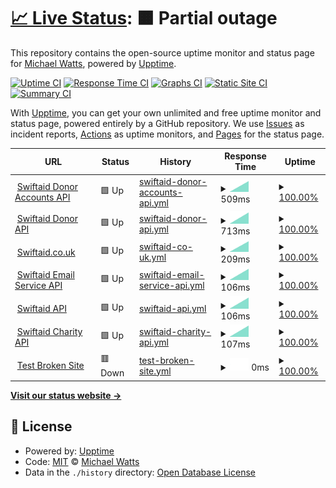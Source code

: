# [📈 Live Status](https://altescape.github.io/upptime-test): <!--live status--> **🟧 Partial outage**

This repository contains the open-source uptime monitor and status page for [Michael Watts](michaelwatts.me), powered by [Upptime](https://github.com/upptime/upptime).

[![Uptime CI](https://github.com/altescape/upptime-test/workflows/Uptime%20CI/badge.svg)](https://github.com/altescape/upptime-test/actions?query=workflow%3A%22Uptime+CI%22)
[![Response Time CI](https://github.com/altescape/upptime-test/workflows/Response%20Time%20CI/badge.svg)](https://github.com/altescape/upptime-test/actions?query=workflow%3A%22Response+Time+CI%22)
[![Graphs CI](https://github.com/altescape/upptime-test/workflows/Graphs%20CI/badge.svg)](https://github.com/altescape/upptime-test/actions?query=workflow%3A%22Graphs+CI%22)
[![Static Site CI](https://github.com/altescape/upptime-test/workflows/Static%20Site%20CI/badge.svg)](https://github.com/altescape/upptime-test/actions?query=workflow%3A%22Static+Site+CI%22)
[![Summary CI](https://github.com/altescape/upptime-test/workflows/Summary%20CI/badge.svg)](https://github.com/altescape/upptime-test/actions?query=workflow%3A%22Summary+CI%22)

With [Upptime](https://upptime.js.org), you can get your own unlimited and free uptime monitor and status page, powered entirely by a GitHub repository. We use [Issues](https://github.com/altescape/upptime-test/issues) as incident reports, [Actions](https://github.com/altescape/upptime-test/actions) as uptime monitors, and [Pages](https://altescape.github.io/upptime-test) for the status page.

<!--start: status pages-->
<!-- This summary is generated by Upptime (https://github.com/upptime/upptime) -->
<!-- Do not edit this manually, your changes will be overwritten -->
<!-- prettier-ignore -->
| URL | Status | History | Response Time | Uptime |
| --- | ------ | ------- | ------------- | ------ |
| <img alt="" src="https://favicons.githubusercontent.com/api.swiftaid.co.uk" height="13"> [Swiftaid Donor Accounts API](https://api.swiftaid.co.uk/donor-accounts/v1/healthcheck) | 🟩 Up | [swiftaid-donor-accounts-api.yml](https://github.com/altescape/upptime-test/commits/HEAD/history/swiftaid-donor-accounts-api.yml) | <details><summary><img alt="Response time graph" src="./graphs/swiftaid-donor-accounts-api/response-time-week.png" height="20"> 509ms</summary><br><a href="https://altescape.github.io/upptime-test/history/swiftaid-donor-accounts-api"><img alt="Response time 509" src="https://img.shields.io/endpoint?url=https%3A%2F%2Fraw.githubusercontent.com%2Faltescape%2Fupptime-test%2FHEAD%2Fapi%2Fswiftaid-donor-accounts-api%2Fresponse-time.json"></a><br><a href="https://altescape.github.io/upptime-test/history/swiftaid-donor-accounts-api"><img alt="24-hour response time 509" src="https://img.shields.io/endpoint?url=https%3A%2F%2Fraw.githubusercontent.com%2Faltescape%2Fupptime-test%2FHEAD%2Fapi%2Fswiftaid-donor-accounts-api%2Fresponse-time-day.json"></a><br><a href="https://altescape.github.io/upptime-test/history/swiftaid-donor-accounts-api"><img alt="7-day response time 509" src="https://img.shields.io/endpoint?url=https%3A%2F%2Fraw.githubusercontent.com%2Faltescape%2Fupptime-test%2FHEAD%2Fapi%2Fswiftaid-donor-accounts-api%2Fresponse-time-week.json"></a><br><a href="https://altescape.github.io/upptime-test/history/swiftaid-donor-accounts-api"><img alt="30-day response time 509" src="https://img.shields.io/endpoint?url=https%3A%2F%2Fraw.githubusercontent.com%2Faltescape%2Fupptime-test%2FHEAD%2Fapi%2Fswiftaid-donor-accounts-api%2Fresponse-time-month.json"></a><br><a href="https://altescape.github.io/upptime-test/history/swiftaid-donor-accounts-api"><img alt="1-year response time 509" src="https://img.shields.io/endpoint?url=https%3A%2F%2Fraw.githubusercontent.com%2Faltescape%2Fupptime-test%2FHEAD%2Fapi%2Fswiftaid-donor-accounts-api%2Fresponse-time-year.json"></a></details> | <details><summary><a href="https://altescape.github.io/upptime-test/history/swiftaid-donor-accounts-api">100.00%</a></summary><a href="https://altescape.github.io/upptime-test/history/swiftaid-donor-accounts-api"><img alt="All-time uptime 100.00%" src="https://img.shields.io/endpoint?url=https%3A%2F%2Fraw.githubusercontent.com%2Faltescape%2Fupptime-test%2FHEAD%2Fapi%2Fswiftaid-donor-accounts-api%2Fuptime.json"></a><br><a href="https://altescape.github.io/upptime-test/history/swiftaid-donor-accounts-api"><img alt="24-hour uptime 100.00%" src="https://img.shields.io/endpoint?url=https%3A%2F%2Fraw.githubusercontent.com%2Faltescape%2Fupptime-test%2FHEAD%2Fapi%2Fswiftaid-donor-accounts-api%2Fuptime-day.json"></a><br><a href="https://altescape.github.io/upptime-test/history/swiftaid-donor-accounts-api"><img alt="7-day uptime 100.00%" src="https://img.shields.io/endpoint?url=https%3A%2F%2Fraw.githubusercontent.com%2Faltescape%2Fupptime-test%2FHEAD%2Fapi%2Fswiftaid-donor-accounts-api%2Fuptime-week.json"></a><br><a href="https://altescape.github.io/upptime-test/history/swiftaid-donor-accounts-api"><img alt="30-day uptime 100.00%" src="https://img.shields.io/endpoint?url=https%3A%2F%2Fraw.githubusercontent.com%2Faltescape%2Fupptime-test%2FHEAD%2Fapi%2Fswiftaid-donor-accounts-api%2Fuptime-month.json"></a><br><a href="https://altescape.github.io/upptime-test/history/swiftaid-donor-accounts-api"><img alt="1-year uptime 100.00%" src="https://img.shields.io/endpoint?url=https%3A%2F%2Fraw.githubusercontent.com%2Faltescape%2Fupptime-test%2FHEAD%2Fapi%2Fswiftaid-donor-accounts-api%2Fuptime-year.json"></a></details>
| <img alt="" src="https://favicons.githubusercontent.com/api.swiftaid.co.uk" height="13"> [Swiftaid Donor API](https://api.swiftaid.co.uk/donor/v1/healthcheck) | 🟩 Up | [swiftaid-donor-api.yml](https://github.com/altescape/upptime-test/commits/HEAD/history/swiftaid-donor-api.yml) | <details><summary><img alt="Response time graph" src="./graphs/swiftaid-donor-api/response-time-week.png" height="20"> 713ms</summary><br><a href="https://altescape.github.io/upptime-test/history/swiftaid-donor-api"><img alt="Response time 713" src="https://img.shields.io/endpoint?url=https%3A%2F%2Fraw.githubusercontent.com%2Faltescape%2Fupptime-test%2FHEAD%2Fapi%2Fswiftaid-donor-api%2Fresponse-time.json"></a><br><a href="https://altescape.github.io/upptime-test/history/swiftaid-donor-api"><img alt="24-hour response time 713" src="https://img.shields.io/endpoint?url=https%3A%2F%2Fraw.githubusercontent.com%2Faltescape%2Fupptime-test%2FHEAD%2Fapi%2Fswiftaid-donor-api%2Fresponse-time-day.json"></a><br><a href="https://altescape.github.io/upptime-test/history/swiftaid-donor-api"><img alt="7-day response time 713" src="https://img.shields.io/endpoint?url=https%3A%2F%2Fraw.githubusercontent.com%2Faltescape%2Fupptime-test%2FHEAD%2Fapi%2Fswiftaid-donor-api%2Fresponse-time-week.json"></a><br><a href="https://altescape.github.io/upptime-test/history/swiftaid-donor-api"><img alt="30-day response time 713" src="https://img.shields.io/endpoint?url=https%3A%2F%2Fraw.githubusercontent.com%2Faltescape%2Fupptime-test%2FHEAD%2Fapi%2Fswiftaid-donor-api%2Fresponse-time-month.json"></a><br><a href="https://altescape.github.io/upptime-test/history/swiftaid-donor-api"><img alt="1-year response time 713" src="https://img.shields.io/endpoint?url=https%3A%2F%2Fraw.githubusercontent.com%2Faltescape%2Fupptime-test%2FHEAD%2Fapi%2Fswiftaid-donor-api%2Fresponse-time-year.json"></a></details> | <details><summary><a href="https://altescape.github.io/upptime-test/history/swiftaid-donor-api">100.00%</a></summary><a href="https://altescape.github.io/upptime-test/history/swiftaid-donor-api"><img alt="All-time uptime 100.00%" src="https://img.shields.io/endpoint?url=https%3A%2F%2Fraw.githubusercontent.com%2Faltescape%2Fupptime-test%2FHEAD%2Fapi%2Fswiftaid-donor-api%2Fuptime.json"></a><br><a href="https://altescape.github.io/upptime-test/history/swiftaid-donor-api"><img alt="24-hour uptime 100.00%" src="https://img.shields.io/endpoint?url=https%3A%2F%2Fraw.githubusercontent.com%2Faltescape%2Fupptime-test%2FHEAD%2Fapi%2Fswiftaid-donor-api%2Fuptime-day.json"></a><br><a href="https://altescape.github.io/upptime-test/history/swiftaid-donor-api"><img alt="7-day uptime 100.00%" src="https://img.shields.io/endpoint?url=https%3A%2F%2Fraw.githubusercontent.com%2Faltescape%2Fupptime-test%2FHEAD%2Fapi%2Fswiftaid-donor-api%2Fuptime-week.json"></a><br><a href="https://altescape.github.io/upptime-test/history/swiftaid-donor-api"><img alt="30-day uptime 100.00%" src="https://img.shields.io/endpoint?url=https%3A%2F%2Fraw.githubusercontent.com%2Faltescape%2Fupptime-test%2FHEAD%2Fapi%2Fswiftaid-donor-api%2Fuptime-month.json"></a><br><a href="https://altescape.github.io/upptime-test/history/swiftaid-donor-api"><img alt="1-year uptime 100.00%" src="https://img.shields.io/endpoint?url=https%3A%2F%2Fraw.githubusercontent.com%2Faltescape%2Fupptime-test%2FHEAD%2Fapi%2Fswiftaid-donor-api%2Fuptime-year.json"></a></details>
| <img alt="" src="https://favicons.githubusercontent.com/www.swiftaid.co.uk" height="13"> [Swiftaid.co.uk](https://www.swiftaid.co.uk) | 🟩 Up | [swiftaid-co-uk.yml](https://github.com/altescape/upptime-test/commits/HEAD/history/swiftaid-co-uk.yml) | <details><summary><img alt="Response time graph" src="./graphs/swiftaid-co-uk/response-time-week.png" height="20"> 209ms</summary><br><a href="https://altescape.github.io/upptime-test/history/swiftaid-co-uk"><img alt="Response time 209" src="https://img.shields.io/endpoint?url=https%3A%2F%2Fraw.githubusercontent.com%2Faltescape%2Fupptime-test%2FHEAD%2Fapi%2Fswiftaid-co-uk%2Fresponse-time.json"></a><br><a href="https://altescape.github.io/upptime-test/history/swiftaid-co-uk"><img alt="24-hour response time 209" src="https://img.shields.io/endpoint?url=https%3A%2F%2Fraw.githubusercontent.com%2Faltescape%2Fupptime-test%2FHEAD%2Fapi%2Fswiftaid-co-uk%2Fresponse-time-day.json"></a><br><a href="https://altescape.github.io/upptime-test/history/swiftaid-co-uk"><img alt="7-day response time 209" src="https://img.shields.io/endpoint?url=https%3A%2F%2Fraw.githubusercontent.com%2Faltescape%2Fupptime-test%2FHEAD%2Fapi%2Fswiftaid-co-uk%2Fresponse-time-week.json"></a><br><a href="https://altescape.github.io/upptime-test/history/swiftaid-co-uk"><img alt="30-day response time 209" src="https://img.shields.io/endpoint?url=https%3A%2F%2Fraw.githubusercontent.com%2Faltescape%2Fupptime-test%2FHEAD%2Fapi%2Fswiftaid-co-uk%2Fresponse-time-month.json"></a><br><a href="https://altescape.github.io/upptime-test/history/swiftaid-co-uk"><img alt="1-year response time 209" src="https://img.shields.io/endpoint?url=https%3A%2F%2Fraw.githubusercontent.com%2Faltescape%2Fupptime-test%2FHEAD%2Fapi%2Fswiftaid-co-uk%2Fresponse-time-year.json"></a></details> | <details><summary><a href="https://altescape.github.io/upptime-test/history/swiftaid-co-uk">100.00%</a></summary><a href="https://altescape.github.io/upptime-test/history/swiftaid-co-uk"><img alt="All-time uptime 100.00%" src="https://img.shields.io/endpoint?url=https%3A%2F%2Fraw.githubusercontent.com%2Faltescape%2Fupptime-test%2FHEAD%2Fapi%2Fswiftaid-co-uk%2Fuptime.json"></a><br><a href="https://altescape.github.io/upptime-test/history/swiftaid-co-uk"><img alt="24-hour uptime 100.00%" src="https://img.shields.io/endpoint?url=https%3A%2F%2Fraw.githubusercontent.com%2Faltescape%2Fupptime-test%2FHEAD%2Fapi%2Fswiftaid-co-uk%2Fuptime-day.json"></a><br><a href="https://altescape.github.io/upptime-test/history/swiftaid-co-uk"><img alt="7-day uptime 100.00%" src="https://img.shields.io/endpoint?url=https%3A%2F%2Fraw.githubusercontent.com%2Faltescape%2Fupptime-test%2FHEAD%2Fapi%2Fswiftaid-co-uk%2Fuptime-week.json"></a><br><a href="https://altescape.github.io/upptime-test/history/swiftaid-co-uk"><img alt="30-day uptime 100.00%" src="https://img.shields.io/endpoint?url=https%3A%2F%2Fraw.githubusercontent.com%2Faltescape%2Fupptime-test%2FHEAD%2Fapi%2Fswiftaid-co-uk%2Fuptime-month.json"></a><br><a href="https://altescape.github.io/upptime-test/history/swiftaid-co-uk"><img alt="1-year uptime 100.00%" src="https://img.shields.io/endpoint?url=https%3A%2F%2Fraw.githubusercontent.com%2Faltescape%2Fupptime-test%2FHEAD%2Fapi%2Fswiftaid-co-uk%2Fuptime-year.json"></a></details>
| <img alt="" src="https://favicons.githubusercontent.com/api.swiftaid.co.uk" height="13"> [Swiftaid Email Service API](https://api.swiftaid.co.uk/services/email/v1/healthcheck) | 🟩 Up | [swiftaid-email-service-api.yml](https://github.com/altescape/upptime-test/commits/HEAD/history/swiftaid-email-service-api.yml) | <details><summary><img alt="Response time graph" src="./graphs/swiftaid-email-service-api/response-time-week.png" height="20"> 106ms</summary><br><a href="https://altescape.github.io/upptime-test/history/swiftaid-email-service-api"><img alt="Response time 106" src="https://img.shields.io/endpoint?url=https%3A%2F%2Fraw.githubusercontent.com%2Faltescape%2Fupptime-test%2FHEAD%2Fapi%2Fswiftaid-email-service-api%2Fresponse-time.json"></a><br><a href="https://altescape.github.io/upptime-test/history/swiftaid-email-service-api"><img alt="24-hour response time 106" src="https://img.shields.io/endpoint?url=https%3A%2F%2Fraw.githubusercontent.com%2Faltescape%2Fupptime-test%2FHEAD%2Fapi%2Fswiftaid-email-service-api%2Fresponse-time-day.json"></a><br><a href="https://altescape.github.io/upptime-test/history/swiftaid-email-service-api"><img alt="7-day response time 106" src="https://img.shields.io/endpoint?url=https%3A%2F%2Fraw.githubusercontent.com%2Faltescape%2Fupptime-test%2FHEAD%2Fapi%2Fswiftaid-email-service-api%2Fresponse-time-week.json"></a><br><a href="https://altescape.github.io/upptime-test/history/swiftaid-email-service-api"><img alt="30-day response time 106" src="https://img.shields.io/endpoint?url=https%3A%2F%2Fraw.githubusercontent.com%2Faltescape%2Fupptime-test%2FHEAD%2Fapi%2Fswiftaid-email-service-api%2Fresponse-time-month.json"></a><br><a href="https://altescape.github.io/upptime-test/history/swiftaid-email-service-api"><img alt="1-year response time 106" src="https://img.shields.io/endpoint?url=https%3A%2F%2Fraw.githubusercontent.com%2Faltescape%2Fupptime-test%2FHEAD%2Fapi%2Fswiftaid-email-service-api%2Fresponse-time-year.json"></a></details> | <details><summary><a href="https://altescape.github.io/upptime-test/history/swiftaid-email-service-api">100.00%</a></summary><a href="https://altescape.github.io/upptime-test/history/swiftaid-email-service-api"><img alt="All-time uptime 100.00%" src="https://img.shields.io/endpoint?url=https%3A%2F%2Fraw.githubusercontent.com%2Faltescape%2Fupptime-test%2FHEAD%2Fapi%2Fswiftaid-email-service-api%2Fuptime.json"></a><br><a href="https://altescape.github.io/upptime-test/history/swiftaid-email-service-api"><img alt="24-hour uptime 100.00%" src="https://img.shields.io/endpoint?url=https%3A%2F%2Fraw.githubusercontent.com%2Faltescape%2Fupptime-test%2FHEAD%2Fapi%2Fswiftaid-email-service-api%2Fuptime-day.json"></a><br><a href="https://altescape.github.io/upptime-test/history/swiftaid-email-service-api"><img alt="7-day uptime 100.00%" src="https://img.shields.io/endpoint?url=https%3A%2F%2Fraw.githubusercontent.com%2Faltescape%2Fupptime-test%2FHEAD%2Fapi%2Fswiftaid-email-service-api%2Fuptime-week.json"></a><br><a href="https://altescape.github.io/upptime-test/history/swiftaid-email-service-api"><img alt="30-day uptime 100.00%" src="https://img.shields.io/endpoint?url=https%3A%2F%2Fraw.githubusercontent.com%2Faltescape%2Fupptime-test%2FHEAD%2Fapi%2Fswiftaid-email-service-api%2Fuptime-month.json"></a><br><a href="https://altescape.github.io/upptime-test/history/swiftaid-email-service-api"><img alt="1-year uptime 100.00%" src="https://img.shields.io/endpoint?url=https%3A%2F%2Fraw.githubusercontent.com%2Faltescape%2Fupptime-test%2FHEAD%2Fapi%2Fswiftaid-email-service-api%2Fuptime-year.json"></a></details>
| <img alt="" src="https://favicons.githubusercontent.com/api.swiftaid.co.uk" height="13"> [Swiftaid API](https://api.swiftaid.co.uk/integrations/v1/healthcheck) | 🟩 Up | [swiftaid-api.yml](https://github.com/altescape/upptime-test/commits/HEAD/history/swiftaid-api.yml) | <details><summary><img alt="Response time graph" src="./graphs/swiftaid-api/response-time-week.png" height="20"> 106ms</summary><br><a href="https://altescape.github.io/upptime-test/history/swiftaid-api"><img alt="Response time 106" src="https://img.shields.io/endpoint?url=https%3A%2F%2Fraw.githubusercontent.com%2Faltescape%2Fupptime-test%2FHEAD%2Fapi%2Fswiftaid-api%2Fresponse-time.json"></a><br><a href="https://altescape.github.io/upptime-test/history/swiftaid-api"><img alt="24-hour response time 106" src="https://img.shields.io/endpoint?url=https%3A%2F%2Fraw.githubusercontent.com%2Faltescape%2Fupptime-test%2FHEAD%2Fapi%2Fswiftaid-api%2Fresponse-time-day.json"></a><br><a href="https://altescape.github.io/upptime-test/history/swiftaid-api"><img alt="7-day response time 106" src="https://img.shields.io/endpoint?url=https%3A%2F%2Fraw.githubusercontent.com%2Faltescape%2Fupptime-test%2FHEAD%2Fapi%2Fswiftaid-api%2Fresponse-time-week.json"></a><br><a href="https://altescape.github.io/upptime-test/history/swiftaid-api"><img alt="30-day response time 106" src="https://img.shields.io/endpoint?url=https%3A%2F%2Fraw.githubusercontent.com%2Faltescape%2Fupptime-test%2FHEAD%2Fapi%2Fswiftaid-api%2Fresponse-time-month.json"></a><br><a href="https://altescape.github.io/upptime-test/history/swiftaid-api"><img alt="1-year response time 106" src="https://img.shields.io/endpoint?url=https%3A%2F%2Fraw.githubusercontent.com%2Faltescape%2Fupptime-test%2FHEAD%2Fapi%2Fswiftaid-api%2Fresponse-time-year.json"></a></details> | <details><summary><a href="https://altescape.github.io/upptime-test/history/swiftaid-api">100.00%</a></summary><a href="https://altescape.github.io/upptime-test/history/swiftaid-api"><img alt="All-time uptime 100.00%" src="https://img.shields.io/endpoint?url=https%3A%2F%2Fraw.githubusercontent.com%2Faltescape%2Fupptime-test%2FHEAD%2Fapi%2Fswiftaid-api%2Fuptime.json"></a><br><a href="https://altescape.github.io/upptime-test/history/swiftaid-api"><img alt="24-hour uptime 100.00%" src="https://img.shields.io/endpoint?url=https%3A%2F%2Fraw.githubusercontent.com%2Faltescape%2Fupptime-test%2FHEAD%2Fapi%2Fswiftaid-api%2Fuptime-day.json"></a><br><a href="https://altescape.github.io/upptime-test/history/swiftaid-api"><img alt="7-day uptime 100.00%" src="https://img.shields.io/endpoint?url=https%3A%2F%2Fraw.githubusercontent.com%2Faltescape%2Fupptime-test%2FHEAD%2Fapi%2Fswiftaid-api%2Fuptime-week.json"></a><br><a href="https://altescape.github.io/upptime-test/history/swiftaid-api"><img alt="30-day uptime 100.00%" src="https://img.shields.io/endpoint?url=https%3A%2F%2Fraw.githubusercontent.com%2Faltescape%2Fupptime-test%2FHEAD%2Fapi%2Fswiftaid-api%2Fuptime-month.json"></a><br><a href="https://altescape.github.io/upptime-test/history/swiftaid-api"><img alt="1-year uptime 100.00%" src="https://img.shields.io/endpoint?url=https%3A%2F%2Fraw.githubusercontent.com%2Faltescape%2Fupptime-test%2FHEAD%2Fapi%2Fswiftaid-api%2Fuptime-year.json"></a></details>
| <img alt="" src="https://favicons.githubusercontent.com/api.swiftaid.co.uk" height="13"> [Swiftaid Charity API](https://api.swiftaid.co.uk/charity/v1/healthcheck) | 🟩 Up | [swiftaid-charity-api.yml](https://github.com/altescape/upptime-test/commits/HEAD/history/swiftaid-charity-api.yml) | <details><summary><img alt="Response time graph" src="./graphs/swiftaid-charity-api/response-time-week.png" height="20"> 107ms</summary><br><a href="https://altescape.github.io/upptime-test/history/swiftaid-charity-api"><img alt="Response time 107" src="https://img.shields.io/endpoint?url=https%3A%2F%2Fraw.githubusercontent.com%2Faltescape%2Fupptime-test%2FHEAD%2Fapi%2Fswiftaid-charity-api%2Fresponse-time.json"></a><br><a href="https://altescape.github.io/upptime-test/history/swiftaid-charity-api"><img alt="24-hour response time 107" src="https://img.shields.io/endpoint?url=https%3A%2F%2Fraw.githubusercontent.com%2Faltescape%2Fupptime-test%2FHEAD%2Fapi%2Fswiftaid-charity-api%2Fresponse-time-day.json"></a><br><a href="https://altescape.github.io/upptime-test/history/swiftaid-charity-api"><img alt="7-day response time 107" src="https://img.shields.io/endpoint?url=https%3A%2F%2Fraw.githubusercontent.com%2Faltescape%2Fupptime-test%2FHEAD%2Fapi%2Fswiftaid-charity-api%2Fresponse-time-week.json"></a><br><a href="https://altescape.github.io/upptime-test/history/swiftaid-charity-api"><img alt="30-day response time 107" src="https://img.shields.io/endpoint?url=https%3A%2F%2Fraw.githubusercontent.com%2Faltescape%2Fupptime-test%2FHEAD%2Fapi%2Fswiftaid-charity-api%2Fresponse-time-month.json"></a><br><a href="https://altescape.github.io/upptime-test/history/swiftaid-charity-api"><img alt="1-year response time 107" src="https://img.shields.io/endpoint?url=https%3A%2F%2Fraw.githubusercontent.com%2Faltescape%2Fupptime-test%2FHEAD%2Fapi%2Fswiftaid-charity-api%2Fresponse-time-year.json"></a></details> | <details><summary><a href="https://altescape.github.io/upptime-test/history/swiftaid-charity-api">100.00%</a></summary><a href="https://altescape.github.io/upptime-test/history/swiftaid-charity-api"><img alt="All-time uptime 100.00%" src="https://img.shields.io/endpoint?url=https%3A%2F%2Fraw.githubusercontent.com%2Faltescape%2Fupptime-test%2FHEAD%2Fapi%2Fswiftaid-charity-api%2Fuptime.json"></a><br><a href="https://altescape.github.io/upptime-test/history/swiftaid-charity-api"><img alt="24-hour uptime 100.00%" src="https://img.shields.io/endpoint?url=https%3A%2F%2Fraw.githubusercontent.com%2Faltescape%2Fupptime-test%2FHEAD%2Fapi%2Fswiftaid-charity-api%2Fuptime-day.json"></a><br><a href="https://altescape.github.io/upptime-test/history/swiftaid-charity-api"><img alt="7-day uptime 100.00%" src="https://img.shields.io/endpoint?url=https%3A%2F%2Fraw.githubusercontent.com%2Faltescape%2Fupptime-test%2FHEAD%2Fapi%2Fswiftaid-charity-api%2Fuptime-week.json"></a><br><a href="https://altescape.github.io/upptime-test/history/swiftaid-charity-api"><img alt="30-day uptime 100.00%" src="https://img.shields.io/endpoint?url=https%3A%2F%2Fraw.githubusercontent.com%2Faltescape%2Fupptime-test%2FHEAD%2Fapi%2Fswiftaid-charity-api%2Fuptime-month.json"></a><br><a href="https://altescape.github.io/upptime-test/history/swiftaid-charity-api"><img alt="1-year uptime 100.00%" src="https://img.shields.io/endpoint?url=https%3A%2F%2Fraw.githubusercontent.com%2Faltescape%2Fupptime-test%2FHEAD%2Fapi%2Fswiftaid-charity-api%2Fuptime-year.json"></a></details>
| <img alt="" src="https://favicons.githubusercontent.com/thissitedoesnotexist.koj.co" height="13"> [Test Broken Site](https://thissitedoesnotexist.koj.co) | 🟥 Down | [test-broken-site.yml](https://github.com/altescape/upptime-test/commits/HEAD/history/test-broken-site.yml) | <details><summary><img alt="Response time graph" src="./graphs/test-broken-site/response-time-week.png" height="20"> 0ms</summary><br><a href="https://altescape.github.io/upptime-test/history/test-broken-site"><img alt="Response time 0" src="https://img.shields.io/endpoint?url=https%3A%2F%2Fraw.githubusercontent.com%2Faltescape%2Fupptime-test%2FHEAD%2Fapi%2Ftest-broken-site%2Fresponse-time.json"></a><br><a href="https://altescape.github.io/upptime-test/history/test-broken-site"><img alt="24-hour response time 0" src="https://img.shields.io/endpoint?url=https%3A%2F%2Fraw.githubusercontent.com%2Faltescape%2Fupptime-test%2FHEAD%2Fapi%2Ftest-broken-site%2Fresponse-time-day.json"></a><br><a href="https://altescape.github.io/upptime-test/history/test-broken-site"><img alt="7-day response time 0" src="https://img.shields.io/endpoint?url=https%3A%2F%2Fraw.githubusercontent.com%2Faltescape%2Fupptime-test%2FHEAD%2Fapi%2Ftest-broken-site%2Fresponse-time-week.json"></a><br><a href="https://altescape.github.io/upptime-test/history/test-broken-site"><img alt="30-day response time 0" src="https://img.shields.io/endpoint?url=https%3A%2F%2Fraw.githubusercontent.com%2Faltescape%2Fupptime-test%2FHEAD%2Fapi%2Ftest-broken-site%2Fresponse-time-month.json"></a><br><a href="https://altescape.github.io/upptime-test/history/test-broken-site"><img alt="1-year response time 0" src="https://img.shields.io/endpoint?url=https%3A%2F%2Fraw.githubusercontent.com%2Faltescape%2Fupptime-test%2FHEAD%2Fapi%2Ftest-broken-site%2Fresponse-time-year.json"></a></details> | <details><summary><a href="https://altescape.github.io/upptime-test/history/test-broken-site">100.00%</a></summary><a href="https://altescape.github.io/upptime-test/history/test-broken-site"><img alt="All-time uptime 100.00%" src="https://img.shields.io/endpoint?url=https%3A%2F%2Fraw.githubusercontent.com%2Faltescape%2Fupptime-test%2FHEAD%2Fapi%2Ftest-broken-site%2Fuptime.json"></a><br><a href="https://altescape.github.io/upptime-test/history/test-broken-site"><img alt="24-hour uptime 100.00%" src="https://img.shields.io/endpoint?url=https%3A%2F%2Fraw.githubusercontent.com%2Faltescape%2Fupptime-test%2FHEAD%2Fapi%2Ftest-broken-site%2Fuptime-day.json"></a><br><a href="https://altescape.github.io/upptime-test/history/test-broken-site"><img alt="7-day uptime 100.00%" src="https://img.shields.io/endpoint?url=https%3A%2F%2Fraw.githubusercontent.com%2Faltescape%2Fupptime-test%2FHEAD%2Fapi%2Ftest-broken-site%2Fuptime-week.json"></a><br><a href="https://altescape.github.io/upptime-test/history/test-broken-site"><img alt="30-day uptime 100.00%" src="https://img.shields.io/endpoint?url=https%3A%2F%2Fraw.githubusercontent.com%2Faltescape%2Fupptime-test%2FHEAD%2Fapi%2Ftest-broken-site%2Fuptime-month.json"></a><br><a href="https://altescape.github.io/upptime-test/history/test-broken-site"><img alt="1-year uptime 100.00%" src="https://img.shields.io/endpoint?url=https%3A%2F%2Fraw.githubusercontent.com%2Faltescape%2Fupptime-test%2FHEAD%2Fapi%2Ftest-broken-site%2Fuptime-year.json"></a></details>

<!--end: status pages-->

[**Visit our status website →**](https://altescape.github.io/upptime-test)

## 📄 License

- Powered by: [Upptime](https://github.com/upptime/upptime)
- Code: [MIT](./LICENSE) © [Michael Watts](michaelwatts.me)
- Data in the `./history` directory: [Open Database License](https://opendatacommons.org/licenses/odbl/1-0/)

